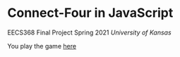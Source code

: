 # Connect-Four in JavaScript
EECS368 Final Project
Spring 2021
*University of Kansas*

You play the game [here](https://rift-glitter-rondeletia.glitch.me/)